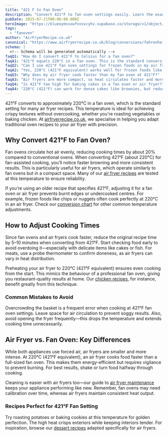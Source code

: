 ```yaml
---
title: "421 F to Fan Oven"
description: "Convert 421°F to fan oven settings easily. Learn the exact temperature for air fryers and fan ovens with our simple guide. Perfect for crispy results!"
pubDate: 2025-07-21T00:00:00.000Z
heroImage: "https://klueoymssxwfnxsvcyhv.supabase.co/storage/v1/object/public/Shmucket/421-f-to-fan-oven.png"
tags:
  - "fanoven"
author: "AirFryerRecipe.co.uk"
canonical: "https://www.airfryerrecipe.co.uk/blog/conversions/fahrenheit-to-fan-oven/421-f-to-fan-oven"
schema: |
  <!-- Schema will be generated automatically -->
faqQ1: "How do I convert 421°F to Celsius for a fan oven?"
faqA1: "421°F equals 220°C in a fan oven. This is the standard conversion used for most air fryer and fan-assisted cooking. Reduce cooking times by 5–10 minutes compared to conventional oven recipes."
faqQ2: "Can I use 421°F fan oven settings for frozen foods in my air fryer?"
faqA2: "Yes, 220°C (421°F equivalent) works well for frozen foods like chips or nuggets. Cook for slightly less time than package instructions suggest, shaking the basket halfway for even crisping."
faqQ3: "Why does my air fryer cook faster than my fan oven at 421°F?"
faqA3: "Air fryers are more compact, so heat circulates faster and more intensely around food. At the same 220°C setting, they typically cook 20–30% quicker than full-sized fan ovens."
faqQ4: "Is 421°F too high for baking cakes in a fan oven or air fryer?"
faqA4: "220°C (421°F) can work for dense cakes like brownies, but reduce to 180°C (350°F) for lighter sponges. Always check doneness early—air fryers may require foil covering to prevent over-browning."
---
```

<p>421°F converts to approximately 220°C in a fan oven, which is the standard setting for many air fryer recipes. This temperature is ideal for achieving crispy textures without overcooking, whether you're roasting vegetables or baking chicken. At <a href=https://www.airfryerrecipe.co.uk>airfryerrecipe.co.uk</a>, we specialise in helping you adapt traditional oven recipes to your air fryer with precision.</p>

<h2>Why Convert 421°F to Fan Oven?</h2>
<p>Fan ovens circulate hot air evenly, reducing cooking times by about 20% compared to conventional ovens. When converting 421°F (about 220°C) for fan-assisted cooking, you’ll notice faster browning and more consistent results. This is particularly useful for air fryers, which operate similarly to fan ovens but in a compact space. Many of our <a href=https://www.airfryerrecipe.co.uk/recipes>air fryer recipes</a> are tested at this temperature to ensure reliability.</p>
<p>If you’re using an older recipe that specifies 421°F, adjusting it for a fan oven or air fryer prevents burnt edges or undercooked centres. For example, frozen foods like chips or nuggets often cook perfectly at 220°C in an air fryer. Check our <a href=https://www.airfryerrecipe.co.uk/air-fryer-conversion-chart>conversion chart</a> for other common temperature adjustments.</p>

<h2>How to Adjust Cooking Times</h2>
<p>Since fan ovens and air fryers cook faster, reduce the original recipe time by 5–10 minutes when converting from 421°F. Start checking food early to avoid overdoing it—especially with delicate items like cakes or fish. For meats, use a probe thermometer to confirm doneness, as air fryers can vary in heat distribution.</p>
<p>Preheating your air fryer to 220°C (421°F equivalent) ensures even cooking from the start. This mimics the behaviour of a professional fan oven, giving you restaurant-quality results at home. Our <a href=https://www.airfryerrecipe.co.uk/recipe-category/chicken>chicken recipes</a>, for instance, benefit greatly from this technique.</p>

<h3>Common Mistakes to Avoid</h3>
<p>Overcrowding the basket is a frequent error when cooking at 421°F fan oven settings. Leave space for air circulation to prevent soggy results. Also, avoid opening the fryer frequently—this drops the temperature and extends cooking time unnecessarily.</p>

<h2>Air Fryer vs. Fan Oven: Key Differences</h2>
<p>While both appliances use forced air, air fryers are smaller and more intense. At 220°C (421°F equivalent), an air fryer cooks food faster than a full-sized fan oven. This makes them energy-efficient but requires vigilance to prevent burning. For best results, shake or turn food halfway through cooking.</p>
<p>Cleaning is easier with air fryers too—our guide to <a href=https://www.airfryerrecipe.co.uk/air-fryer-cleaner>air fryer maintenance</a> keeps your appliance performing like new. Remember, fan ovens may need calibration over time, whereas air fryers maintain consistent heat output.</p>

<h3>Recipes Perfect for 421°F Fan Setting</h3>
<p>Try roasting potatoes or baking cookies at this temperature for golden perfection. The high heat crisps exteriors while keeping interiors tender. For inspiration, browse our <a href=https://www.airfryerrecipe.co.uk/recipe-category/dessert>dessert recipes</a> adapted specifically for air fryers.</p>
